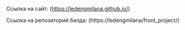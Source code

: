 Ссылка на сайт: (https://ledengmilana.github.io/)

Ссылка на репозиторий билда: (https://ledengmilana/front_project/)
